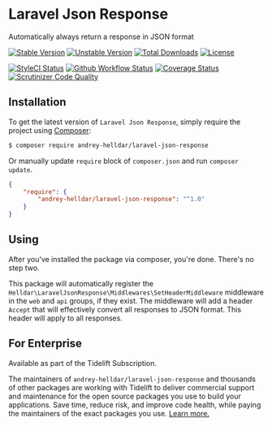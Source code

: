 # Laravel Json Response

Automatically always return a response in JSON format

[![Stable Version][badge_stable]][link_packagist]
[![Unstable Version][badge_unstable]][link_packagist]
[![Total Downloads][badge_downloads]][link_packagist]
[![License][badge_license]][link_license]

[![StyleCI Status][badge_styleci]][link_styleci]
[![Github Workflow Status][badge_build]][link_build]
[![Coverage Status][badge_coverage]][link_scrutinizer]
[![Scrutinizer Code Quality][badge_quality]][link_scrutinizer]


## Installation

To get the latest version of `Laravel Json Response`, simply require the project using [Composer](https://getcomposer.org):

```bash
$ composer require andrey-helldar/laravel-json-response
```

Or manually update `require` block of `composer.json` and run `composer update`.

```json
{
    "require": {
        "andrey-helldar/laravel-json-response": "^1.0"
    }
}
```

## Using

After you've installed the package via composer, you're done. There's no step two.

This package will automatically register the `Helldar\LaravelJsonResponse\Middlewares\SetHeaderMiddleware` middleware in the `web` and `api` groups, if they
exist. The middleware will add a header `Accept` that will effectively convert all responses to JSON format. This header will apply to all responses.

## For Enterprise

Available as part of the Tidelift Subscription.

The maintainers of `andrey-helldar/laravel-json-response` and thousands of other packages are working with Tidelift to deliver commercial support and maintenance for the open source packages you use to build your applications. Save time, reduce risk, and improve code health, while paying the maintainers of the exact packages you use. [Learn more.](https://tidelift.com/subscription/pkg/packagist-andrey-helldar-laravel-json-response?utm_source=packagist-andrey-helldar-laravel-json-response&utm_medium=referral&utm_campaign=enterprise&utm_term=repo)


[badge_build]:          https://img.shields.io/github/workflow/status/andrey-helldar/laravel-json-response/phpunit?style=flat-square

[badge_coverage]:       https://img.shields.io/scrutinizer/coverage/g/andrey-helldar/laravel-json-response.svg?style=flat-square

[badge_downloads]:      https://img.shields.io/packagist/dt/andrey-helldar/laravel-json-response.svg?style=flat-square

[badge_license]:        https://img.shields.io/packagist/l/andrey-helldar/laravel-json-response.svg?style=flat-square

[badge_quality]:        https://img.shields.io/scrutinizer/g/andrey-helldar/laravel-json-response.svg?style=flat-square

[badge_stable]:         https://img.shields.io/github/v/release/andrey-helldar/laravel-json-response?label=stable&style=flat-square

[badge_styleci]:        https://styleci.io/repos/374687566/shield

[badge_unstable]:       https://img.shields.io/badge/unstable-dev--main-orange?style=flat-square

[link_build]:           https://github.com/andrey-helldar/laravel-json-response/actions

[link_license]:         LICENSE

[link_packagist]:       https://packagist.org/packages/andrey-helldar/laravel-json-response

[link_scrutinizer]:     https://scrutinizer-ci.com/g/andrey-helldar/laravel-json-response/?branch=main

[link_styleci]:         https://github.styleci.io/repos/374687566

